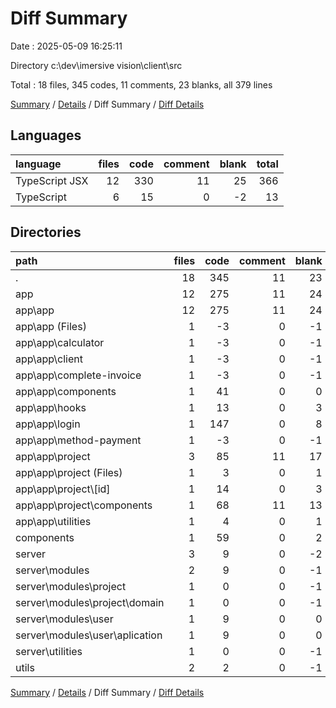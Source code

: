 # Diff Summary

Date : 2025-05-09 16:25:11

Directory c:\\dev\\imersive vision\\client\\src

Total : 18 files,  345 codes, 11 comments, 23 blanks, all 379 lines

[Summary](results.md) / [Details](details.md) / Diff Summary / [Diff Details](diff-details.md)

## Languages
| language | files | code | comment | blank | total |
| :--- | ---: | ---: | ---: | ---: | ---: |
| TypeScript JSX | 12 | 330 | 11 | 25 | 366 |
| TypeScript | 6 | 15 | 0 | -2 | 13 |

## Directories
| path | files | code | comment | blank | total |
| :--- | ---: | ---: | ---: | ---: | ---: |
| . | 18 | 345 | 11 | 23 | 379 |
| app | 12 | 275 | 11 | 24 | 310 |
| app\\app | 12 | 275 | 11 | 24 | 310 |
| app\\app (Files) | 1 | -3 | 0 | -1 | -4 |
| app\\app\\calculator | 1 | -3 | 0 | -1 | -4 |
| app\\app\\client | 1 | -3 | 0 | -1 | -4 |
| app\\app\\complete-invoice | 1 | -3 | 0 | -1 | -4 |
| app\\app\\components | 1 | 41 | 0 | 0 | 41 |
| app\\app\\hooks | 1 | 13 | 0 | 3 | 16 |
| app\\app\\login | 1 | 147 | 0 | 8 | 155 |
| app\\app\\method-payment | 1 | -3 | 0 | -1 | -4 |
| app\\app\\project | 3 | 85 | 11 | 17 | 113 |
| app\\app\\project (Files) | 1 | 3 | 0 | 1 | 4 |
| app\\app\\project\\[id] | 1 | 14 | 0 | 3 | 17 |
| app\\app\\project\\components | 1 | 68 | 11 | 13 | 92 |
| app\\app\\utilities | 1 | 4 | 0 | 1 | 5 |
| components | 1 | 59 | 0 | 2 | 61 |
| server | 3 | 9 | 0 | -2 | 7 |
| server\\modules | 2 | 9 | 0 | -1 | 8 |
| server\\modules\\project | 1 | 0 | 0 | -1 | -1 |
| server\\modules\\project\\domain | 1 | 0 | 0 | -1 | -1 |
| server\\modules\\user | 1 | 9 | 0 | 0 | 9 |
| server\\modules\\user\\aplication | 1 | 9 | 0 | 0 | 9 |
| server\\utilities | 1 | 0 | 0 | -1 | -1 |
| utils | 2 | 2 | 0 | -1 | 1 |

[Summary](results.md) / [Details](details.md) / Diff Summary / [Diff Details](diff-details.md)